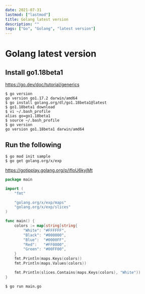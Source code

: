 ```yaml
---
date: 2021-07-31
lastmod: ["lastmod"]
title: Golang latest version
description: ""
tags: ["Go", "Golang", "latest version"]
---
```


# Golang latest version

## Install go1.18beta1
https://go.dev/doc/tutorial/generics

```shell {hl_lines=[3,4,6]}
$ go version
go version go1.17.2 darwin/amd64
$ go install golang.org/dl/go1.18beta1@latest
$ go1.18beta1 download
$ vi ~/.bash_profile
alias go=go1.18beta1
$ source ~/.bash_profile
$ go version
go version go1.18beta1 darwin/amd64
```

## Run the following
```shell
$ go mod init sample
$ go get golang.org/x/exp
```
https://gotipplay.golang.org/p/ifloU6kyjMt
```go
package main

import (
	"fmt"

	"golang.org/x/exp/maps"
	"golang.org/x/exp/slices"
)

func main() {
	colors := map[string]string{
		"White": "#FFFFFF",
		"Black": "#000000",
		"Blue":  "#0000FF",
		"Red":   "#FF0000",
		"Green": "#00FF00",
	}
	fmt.Println(maps.Keys(colors))
	fmt.Println(maps.Values(colors))

	fmt.Println(slices.Contains(maps.Keys(colors), "White"))
}
```

```shell
$ go run main.go
```